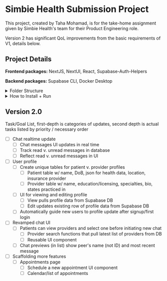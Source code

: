# Simbie Health Submission Project

This project, created by Taha Mohamad, is for the take-home assignment given by Simbie Health's team for their Product Engineering role.

Version 2 has significant QoL improvements from the basic requirements of V1, details below.

## Project Details
**Frontend packages:** NextJS, NextUI, React, Supabase-Auth-Helpers

**Backend packages:** Supabase CLI, Docker Desktop

<details>
<summary>Folder Structure</summary>
<ul>
    <li>
    <details><summary><code>/app</code></summary>
    <ul>
        <li><code>/auth</code> <em>NOT A PAGE</em>
            <ul>
                <li><code>callback</code>: api route used for supabase-auth via magic-links or verification links/codes</li>
                <li><code>signout</code>: api route used for supabase logout</li>
            </ul>
        </li>
        <li><code>/components</code> <em>NOT A PAGE</em>
            <ul>
                <li>Reusable UI components for chat, navbar, and signup/login</li>
            </ul>
        </li>
        <li><code>/patient</code>
            <ul>
                <li>Protected pages for patient UI. Homepage features dashboard, has subsequent pages like /messages</li>
            </ul>
        </li>
        <li><code>/provider</code>
            <ul>
                <li>Protected pages for provider UI. Homepage features dashboard, has subsequent pages like /messages</li>
            </ul>
        </li>
        <li><code>/signin</code>
            <ul>
                <li>Single page portal for providers and patients to signup/login</li>
            </ul>
        </li>
        <li><code>utils</code> <em>NOT A PAGE</em>
            <ul>
                <li>Server-sided functions for interacting with Supabase, categorized by product function (i.e. account.tsx, chat_utils.tsx)</li>
            </ul>
        </li>
    </ul>
    </details>
    </li>
    <li><code>/supabase</code>: All configs for running supabase instance locally **(you shouldn't have to touch this)**</li>
    <li><code>/types</code>: Types from supabase database **(you shouldn't have to touch this)**</li>
    <li><code>middleware.ts</code>: verifies user auth before page-load and redirects accordingly, standard with NextJS</li>
</ul>
</details>

<details>
    <summary>How to Install + Run</summary>
    1. env variables
    2. npm add packages
    3. start Supabase local server
    4. start NextJS project
</details>

## Version 2.0

Task/Goal List, first-depth is categories of updates, second depth is actual tasks listed by priority / necessary order

- [ ] Chat realtime update
  - [ ] Chat messages UI updates in real time
  - [ ] Track read v. unread messages in database
  - [ ] Reflect read v. unread messages in UI
- [ ] User profile
  - [ ] Create unique tables for patient v. provider profiles
    - [ ] Patient table w/ name, DoB, json for health data, location, insurance provider
    - [ ] Provider table w/ name, education/licensing, specialties, bio, states practiced in
  - [ ] UI for viewing and editing profile
    - [ ] View pulls profile data from Supabase DB
    - [ ] Edit updates existing row of profile data from Supabase DB
  - [ ] Automatically guide new users to profile update after signup/first login
- [ ] Revamped chat UI
  - [ ] Patients can view providers and select one before initiating new chat
    - [ ] Provider search functions that pull latest list of providers from DB
    - [ ] Reusable UI component
  - [ ] Chat previews (in list) show peer's name (not ID) and most recent message
- [ ] Scaffolding more features
  - [ ] Appointments page
    - [ ] Schedule a new appointment UI component
    - [ ] Calendar/list of appointments
